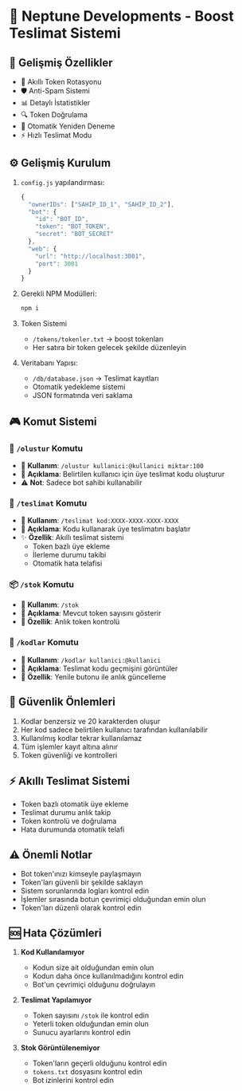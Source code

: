 # 🌟 Neptune Developments - Boost Teslimat Sistemi

## 🚀 Gelişmiş Özellikler
- 🔄 Akıllı Token Rotasyonu
- 🛡️ Anti-Spam Sistemi
- 📊 Detaylı İstatistikler
- 🔍 Token Doğrulama
- 💫 Otomatik Yeniden Deneme
- ⚡ Hızlı Teslimat Modu

## ⚙️ Gelişmiş Kurulum

1. `config.js` yapılandırması:
   ```javascript
   {
     "ownerIDs": ["SAHİP_ID_1", "SAHİP_ID_2"],
     "bot": {
       "id": "BOT_ID",
       "token": "BOT_TOKEN",
       "secret": "BOT_SECRET"
     },
     "web": {
       "url": "http://localhost:3001",
       "port": 3001
     }
   }
   ```

2. Gerekli NPM Modülleri:
   ```bash
   npm i
   ```

3. Token Sistemi
   - `/tokens/tokenler.txt` → boost tokenları
   - Her satıra bir token gelecek şekilde düzenleyin

4. Veritabanı Yapısı:
   - `/db/database.json` → Teslimat kayıtları
   - Otomatik yedekleme sistemi
   - JSON formatında veri saklama

## 🎮 Komut Sistemi

### 🎁 `/olustur` Komutu
- 🎯 **Kullanım**: `/olustur kullanici:@kullanici miktar:100`
- 📝 **Açıklama**: Belirtilen kullanıcı için üye teslimat kodu oluşturur
- ⚠️ **Not**: Sadece bot sahibi kullanabilir

### 🚚 `/teslimat` Komutu
- 🎯 **Kullanım**: `/teslimat kod:XXXX-XXXX-XXXX-XXXX`
- 📝 **Açıklama**: Kodu kullanarak üye teslimatını başlatır
- ✨ **Özellik**: Akıllı teslimat sistemi
  - Token bazlı üye ekleme
  - İlerleme durumu takibi
  - Otomatik hata telafisi

### 📦 `/stok` Komutu
- 🎯 **Kullanım**: `/stok`
- 📝 **Açıklama**: Mevcut token sayısını gösterir
- 🔄 **Özellik**: Anlık token kontrolü

### 📜 `/kodlar` Komutu
- 🎯 **Kullanım**: `/kodlar kullanici:@kullanici`
- 📝 **Açıklama**: Teslimat kodu geçmişini görüntüler
- 🔄 **Özellik**: Yenile butonu ile anlık güncelleme

## 🔐 Güvenlik Önlemleri
1. Kodlar benzersiz ve 20 karakterden oluşur
2. Her kod sadece belirtilen kullanıcı tarafından kullanılabilir
3. Kullanılmış kodlar tekrar kullanılamaz
4. Tüm işlemler kayıt altına alınır
5. Token güvenliği ve kontrolleri

## ⚡ Akıllı Teslimat Sistemi
- Token bazlı otomatik üye ekleme
- Teslimat durumu anlık takip
- Token kontrolü ve doğrulama
- Hata durumunda otomatik telafi

## ⚠️ Önemli Notlar
- Bot token'ınızı kimseyle paylaşmayın
- Token'ları güvenli bir şekilde saklayın
- Sistem sorunlarında logları kontrol edin
- İşlemler sırasında botun çevrimiçi olduğundan emin olun
- Token'ları düzenli olarak kontrol edin

## 🆘 Hata Çözümleri
1. **Kod Kullanılamıyor**
   - Kodun size ait olduğundan emin olun
   - Kodun daha önce kullanılmadığını kontrol edin
   - Bot'un çevrimiçi olduğunu doğrulayın

2. **Teslimat Yapılamıyor**
   - Token sayısını `/stok` ile kontrol edin
   - Yeterli token olduğundan emin olun
   - Sunucu ayarlarını kontrol edin

3. **Stok Görüntülenemiyor**
   - Token'ların geçerli olduğunu kontrol edin
   - `tokens.txt` dosyasını kontrol edin
   - Bot izinlerini kontrol edin
